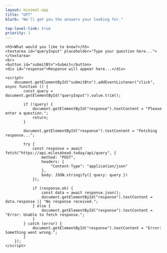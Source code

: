```yaml
---
layout: minimal-app
title: "GPT"
blurb: "We'll get you the answers your looking for."

top-level-link: true
priority: 1
---
```


<style>

	#response {
		margin-top: 20px;
		padding: 10px;
		border: 1px solid #ccc;
		border-radius: 5px;
		background-color: #f9f9f9;
	}
	textarea {
		width: 100%;
		height: 100px;
		margin-bottom: 10px;
		padding: 10px;
		font-size: 16px;
	}
	button {
		padding: 10px 20px;
		font-size: 16px;
		cursor: pointer;
	}
</style>

    <h5>What would you like to know?</h5>
    <textarea id="queryInput" placeholder="Type your question here..."></textarea>
    <br>
    <button id="submitBtn">Submit</button>
    <div id="response">Response will appear here...</div>

    <script>
        document.getElementById("submitBtn").addEventListener("click", async function () {
            const query = document.getElementById("queryInput").value.trim();

            if (!query) {
                document.getElementById("response").textContent = "Please enter a question.";
                return;
            }

            document.getElementById("response").textContent = "Fetching response...";
            
            try {
                const response = await fetch("https://api.milesahead.today/api/query", {
                    method: "POST",
                    headers: {
                        "Content-Type": "application/json"
                    },
                    body: JSON.stringify({ query: query })
                });

                if (response.ok) {
                    const data = await response.json();
                    document.getElementById("response").textContent = data.response || "No response received.";
                } else {
                    document.getElementById("response").textContent = "Error: Unable to fetch response.";
                }
            } catch (error) {
                document.getElementById("response").textContent = "Error: Something went wrong.";
            }
        });
    </script>


